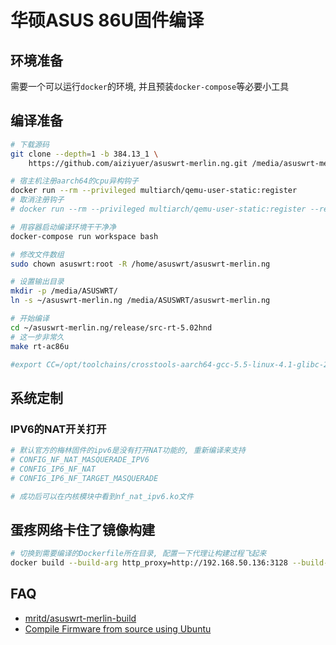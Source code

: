 华硕ASUS 86U固件编译
===

## 环境准备

需要一个可以运行`docker`的环境, 并且预装`docker-compose`等必要小工具


## 编译准备

``` bash
# 下载源码
git clone --depth=1 -b 384.13_1 \
    https://github.com/aiziyuer/asuswrt-merlin.ng.git /media/asuswrt-merlin.ng

# 宿主机注册aarch64的cpu异构钩子
docker run --rm --privileged multiarch/qemu-user-static:register
# 取消注册钩子
# docker run --rm --privileged multiarch/qemu-user-static:register --reset

# 用容器启动编译环境干干净净
docker-compose run workspace bash

# 修改文件数组
sudo chown asuswrt:root -R /home/asuswrt/asuswrt-merlin.ng

# 设置输出目录
mkdir -p /media/ASUSWRT/
ln -s ~/asuswrt-merlin.ng /media/ASUSWRT/asuswrt-merlin.ng

# 开始编译
cd ~/asuswrt-merlin.ng/release/src-rt-5.02hnd
# 这一步非常久
make rt-ac86u

#export CC=/opt/toolchains/crosstools-aarch64-gcc-5.5-linux-4.1-glibc-2.26-binutils-2.28.1/bin/aarch64-linux-gcc
```

## 系统定制

### IPV6的NAT开关打开

``` bash
# 默认官方的梅林固件的ipv6是没有打开NAT功能的, 重新编译来支持
# CONFIG_NF_NAT_MASQUERADE_IPV6
# CONFIG_IP6_NF_NAT
# CONFIG_IP6_NF_TARGET_MASQUERADE

# 成功后可以在内核模块中看到nf_nat_ipv6.ko文件

```


## 蛋疼网络卡住了镜像构建

``` bash
# 切换到需要编译的Dockerfile所在目录, 配置一下代理让构建过程飞起来
docker build --build-arg http_proxy=http://192.168.50.136:3128 --build-arg https_proxy=http://192.168.50.136:3128 .
```

## FAQ

- [mritd/asuswrt-merlin-build](https://hub.docker.com/r/mritd/asuswrt-merlin-build/dockerfile)
- [Compile Firmware from source using Ubuntu](https://github.com/RMerl/asuswrt-merlin/wiki/Compile-Firmware-from-source-using-Ubuntu)